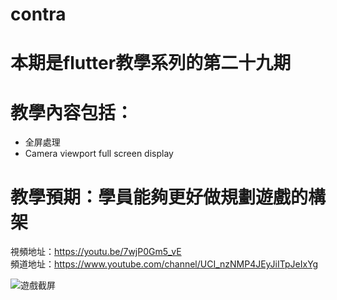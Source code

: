 # contra

# 本期是flutter教學系列的第二十九期

# 教學內容包括：
- 全屏處理
- Camera viewport full screen display
# 教學預期：學員能夠更好做規劃遊戲的構架
視頻地址：https://youtu.be/7wjP0Gm5_vE <br>
頻道地址：https://www.youtube.com/channel/UCI_nzNMP4JEyJiITpJeIxYg

![遊戲截屏](https://github.com/imperativelyfunctional/contra/blob/main/demo.gif)

